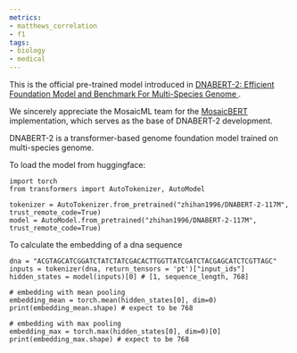```yaml
---
metrics:
- matthews_correlation
- f1
tags:
- biology
- medical
---
```

This is the official pre-trained model introduced in [DNABERT-2: Efficient Foundation Model and Benchmark For Multi-Species Genome
](https://arxiv.org/pdf/2306.15006.pdf).

We sincerely appreciate the MosaicML team for the [MosaicBERT](https://openreview.net/forum?id=5zipcfLC2Z) implementation, which serves as the base of DNABERT-2 development. 

DNABERT-2 is a transformer-based genome foundation model trained on multi-species genome. 

To load the model from huggingface:
```
import torch
from transformers import AutoTokenizer, AutoModel

tokenizer = AutoTokenizer.from_pretrained("zhihan1996/DNABERT-2-117M", trust_remote_code=True)
model = AutoModel.from_pretrained("zhihan1996/DNABERT-2-117M", trust_remote_code=True)
```

To calculate the embedding of a dna sequence
```
dna = "ACGTAGCATCGGATCTATCTATCGACACTTGGTTATCGATCTACGAGCATCTCGTTAGC"
inputs = tokenizer(dna, return_tensors = 'pt')["input_ids"]
hidden_states = model(inputs)[0] # [1, sequence_length, 768]

# embedding with mean pooling
embedding_mean = torch.mean(hidden_states[0], dim=0)
print(embedding_mean.shape) # expect to be 768

# embedding with max pooling
embedding_max = torch.max(hidden_states[0], dim=0)[0]
print(embedding_max.shape) # expect to be 768
```